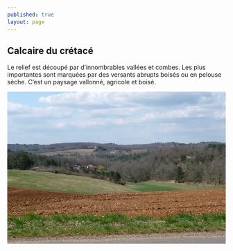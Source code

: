 ```yaml
---
published: true
layout: page
---
```


## Calcaire du crétacé

Le relief est découpé par d’innombrables vallées et combes. Les plus importantes sont marquées par des versants abrupts boisés ou en pelouse sèche. C’est un paysage vallonné, agricole et boisé.

![20_GEOGRAPHIE_POP_UP_06.jpg](/data/images/24/geographie/20_GEOGRAPHIE_POP_UP_06.jpg)
